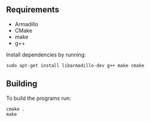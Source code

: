 Requirements
------------

* Armadillo
* CMake
* make
* g++

Install dependencies by running:

	sudo apt-get install libarmadillo-dev g++ make cmake

Building
--------

To build the programs run:

	cmake .
	make


